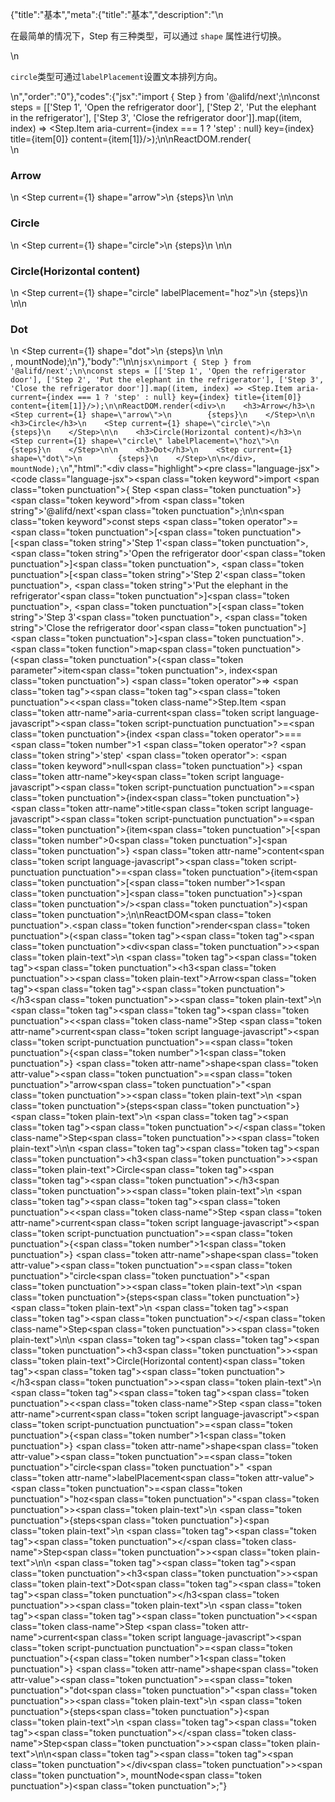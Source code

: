 {"title":"基本","meta":{"title":"基本","description":"\n<p>在最简单的情况下，Step 有三种类型，可以通过 <code>shape</code> 属性进行切换。</p>\n<p><code>circle</code>类型可通过<code>labelPlacement</code>设置文本排列方向。</p>\n","order":"0"},"codes":{"jsx":"import { Step } from '@alifd/next';\n\nconst steps = [['Step 1', 'Open the refrigerator door'], ['Step 2', 'Put the elephant in the refrigerator'], ['Step 3', 'Close the refrigerator door']].map((item, index) => <Step.Item aria-current={index === 1 ? 'step' : null} key={index} title={item[0]} content={item[1]}/>);\n\nReactDOM.render(<div>\n    <h3>Arrow</h3>\n    <Step current={1} shape=\"arrow\">\n        {steps}\n    </Step>\n\n    <h3>Circle</h3>\n    <Step current={1} shape=\"circle\">\n        {steps}\n    </Step>\n\n    <h3>Circle(Horizontal content)</h3>\n    <Step current={1} shape=\"circle\" labelPlacement=\"hoz\">\n        {steps}\n    </Step>\n\n    <h3>Dot</h3>\n    <Step current={1} shape=\"dot\">\n        {steps}\n    </Step>\n\n</div>, mountNode);\n"},"body":"\n\n````jsx\nimport { Step } from '@alifd/next';\n\nconst steps = [['Step 1', 'Open the refrigerator door'], ['Step 2', 'Put the elephant in the refrigerator'], ['Step 3', 'Close the refrigerator door']].map((item, index) => <Step.Item aria-current={index === 1 ? 'step' : null} key={index} title={item[0]} content={item[1]}/>);\n\nReactDOM.render(<div>\n    <h3>Arrow</h3>\n    <Step current={1} shape=\"arrow\">\n        {steps}\n    </Step>\n\n    <h3>Circle</h3>\n    <Step current={1} shape=\"circle\">\n        {steps}\n    </Step>\n\n    <h3>Circle(Horizontal content)</h3>\n    <Step current={1} shape=\"circle\" labelPlacement=\"hoz\">\n        {steps}\n    </Step>\n\n    <h3>Dot</h3>\n    <Step current={1} shape=\"dot\">\n        {steps}\n    </Step>\n\n</div>, mountNode);\n````","html":"<script>(function(){'use strict';\n\nvar _next = require('@alifd/next');\n\nvar steps = [['Step 1', 'Open the refrigerator door'], ['Step 2', 'Put the elephant in the refrigerator'], ['Step 3', 'Close the refrigerator door']].map(function (item, index) {\n    return React.createElement(_next.Step.Item, { 'aria-current': index === 1 ? 'step' : null, key: index, title: item[0], content: item[1] });\n});\n\nReactDOM.render(React.createElement(\n    'div',\n    null,\n    React.createElement(\n        'h3',\n        null,\n        'Arrow'\n    ),\n    React.createElement(\n        _next.Step,\n        { current: 1, shape: 'arrow' },\n        steps\n    ),\n    React.createElement(\n        'h3',\n        null,\n        'Circle'\n    ),\n    React.createElement(\n        _next.Step,\n        { current: 1, shape: 'circle' },\n        steps\n    ),\n    React.createElement(\n        'h3',\n        null,\n        'Circle(Horizontal content)'\n    ),\n    React.createElement(\n        _next.Step,\n        { current: 1, shape: 'circle', labelPlacement: 'hoz' },\n        steps\n    ),\n    React.createElement(\n        'h3',\n        null,\n        'Dot'\n    ),\n    React.createElement(\n        _next.Step,\n        { current: 1, shape: 'dot' },\n        steps\n    )\n), mountNode);})()</script><div class=\"highlight\"><pre class=\"language-jsx\"><code class=\"language-jsx\"><span class=\"token keyword\">import</span> <span class=\"token punctuation\">{</span> Step <span class=\"token punctuation\">}</span> <span class=\"token keyword\">from</span> <span class=\"token string\">'@alifd/next'</span><span class=\"token punctuation\">;</span>\n\n<span class=\"token keyword\">const</span> steps <span class=\"token operator\">=</span> <span class=\"token punctuation\">[</span><span class=\"token punctuation\">[</span><span class=\"token string\">'Step 1'</span><span class=\"token punctuation\">,</span> <span class=\"token string\">'Open the refrigerator door'</span><span class=\"token punctuation\">]</span><span class=\"token punctuation\">,</span> <span class=\"token punctuation\">[</span><span class=\"token string\">'Step 2'</span><span class=\"token punctuation\">,</span> <span class=\"token string\">'Put the elephant in the refrigerator'</span><span class=\"token punctuation\">]</span><span class=\"token punctuation\">,</span> <span class=\"token punctuation\">[</span><span class=\"token string\">'Step 3'</span><span class=\"token punctuation\">,</span> <span class=\"token string\">'Close the refrigerator door'</span><span class=\"token punctuation\">]</span><span class=\"token punctuation\">]</span><span class=\"token punctuation\">.</span><span class=\"token function\">map</span><span class=\"token punctuation\">(</span><span class=\"token punctuation\">(</span><span class=\"token parameter\">item<span class=\"token punctuation\">,</span> index</span><span class=\"token punctuation\">)</span> <span class=\"token operator\">=></span> <span class=\"token tag\"><span class=\"token tag\"><span class=\"token punctuation\">&lt;</span><span class=\"token class-name\">Step.Item</span></span> <span class=\"token attr-name\">aria-current</span><span class=\"token script language-javascript\"><span class=\"token script-punctuation punctuation\">=</span><span class=\"token punctuation\">{</span>index <span class=\"token operator\">===</span> <span class=\"token number\">1</span> <span class=\"token operator\">?</span> <span class=\"token string\">'step'</span> <span class=\"token operator\">:</span> <span class=\"token keyword\">null</span><span class=\"token punctuation\">}</span></span> <span class=\"token attr-name\">key</span><span class=\"token script language-javascript\"><span class=\"token script-punctuation punctuation\">=</span><span class=\"token punctuation\">{</span>index<span class=\"token punctuation\">}</span></span> <span class=\"token attr-name\">title</span><span class=\"token script language-javascript\"><span class=\"token script-punctuation punctuation\">=</span><span class=\"token punctuation\">{</span>item<span class=\"token punctuation\">[</span><span class=\"token number\">0</span><span class=\"token punctuation\">]</span><span class=\"token punctuation\">}</span></span> <span class=\"token attr-name\">content</span><span class=\"token script language-javascript\"><span class=\"token script-punctuation punctuation\">=</span><span class=\"token punctuation\">{</span>item<span class=\"token punctuation\">[</span><span class=\"token number\">1</span><span class=\"token punctuation\">]</span><span class=\"token punctuation\">}</span></span><span class=\"token punctuation\">/></span></span><span class=\"token punctuation\">)</span><span class=\"token punctuation\">;</span>\n\nReactDOM<span class=\"token punctuation\">.</span><span class=\"token function\">render</span><span class=\"token punctuation\">(</span><span class=\"token tag\"><span class=\"token tag\"><span class=\"token punctuation\">&lt;</span>div</span><span class=\"token punctuation\">></span></span><span class=\"token plain-text\">\n    </span><span class=\"token tag\"><span class=\"token tag\"><span class=\"token punctuation\">&lt;</span>h3</span><span class=\"token punctuation\">></span></span><span class=\"token plain-text\">Arrow</span><span class=\"token tag\"><span class=\"token tag\"><span class=\"token punctuation\">&lt;/</span>h3</span><span class=\"token punctuation\">></span></span><span class=\"token plain-text\">\n    </span><span class=\"token tag\"><span class=\"token tag\"><span class=\"token punctuation\">&lt;</span><span class=\"token class-name\">Step</span></span> <span class=\"token attr-name\">current</span><span class=\"token script language-javascript\"><span class=\"token script-punctuation punctuation\">=</span><span class=\"token punctuation\">{</span><span class=\"token number\">1</span><span class=\"token punctuation\">}</span></span> <span class=\"token attr-name\">shape</span><span class=\"token attr-value\"><span class=\"token punctuation\">=</span><span class=\"token punctuation\">\"</span>arrow<span class=\"token punctuation\">\"</span></span><span class=\"token punctuation\">></span></span><span class=\"token plain-text\">\n        </span><span class=\"token punctuation\">{</span>steps<span class=\"token punctuation\">}</span><span class=\"token plain-text\">\n    </span><span class=\"token tag\"><span class=\"token tag\"><span class=\"token punctuation\">&lt;/</span><span class=\"token class-name\">Step</span></span><span class=\"token punctuation\">></span></span><span class=\"token plain-text\">\n\n    </span><span class=\"token tag\"><span class=\"token tag\"><span class=\"token punctuation\">&lt;</span>h3</span><span class=\"token punctuation\">></span></span><span class=\"token plain-text\">Circle</span><span class=\"token tag\"><span class=\"token tag\"><span class=\"token punctuation\">&lt;/</span>h3</span><span class=\"token punctuation\">></span></span><span class=\"token plain-text\">\n    </span><span class=\"token tag\"><span class=\"token tag\"><span class=\"token punctuation\">&lt;</span><span class=\"token class-name\">Step</span></span> <span class=\"token attr-name\">current</span><span class=\"token script language-javascript\"><span class=\"token script-punctuation punctuation\">=</span><span class=\"token punctuation\">{</span><span class=\"token number\">1</span><span class=\"token punctuation\">}</span></span> <span class=\"token attr-name\">shape</span><span class=\"token attr-value\"><span class=\"token punctuation\">=</span><span class=\"token punctuation\">\"</span>circle<span class=\"token punctuation\">\"</span></span><span class=\"token punctuation\">></span></span><span class=\"token plain-text\">\n        </span><span class=\"token punctuation\">{</span>steps<span class=\"token punctuation\">}</span><span class=\"token plain-text\">\n    </span><span class=\"token tag\"><span class=\"token tag\"><span class=\"token punctuation\">&lt;/</span><span class=\"token class-name\">Step</span></span><span class=\"token punctuation\">></span></span><span class=\"token plain-text\">\n\n    </span><span class=\"token tag\"><span class=\"token tag\"><span class=\"token punctuation\">&lt;</span>h3</span><span class=\"token punctuation\">></span></span><span class=\"token plain-text\">Circle(Horizontal content)</span><span class=\"token tag\"><span class=\"token tag\"><span class=\"token punctuation\">&lt;/</span>h3</span><span class=\"token punctuation\">></span></span><span class=\"token plain-text\">\n    </span><span class=\"token tag\"><span class=\"token tag\"><span class=\"token punctuation\">&lt;</span><span class=\"token class-name\">Step</span></span> <span class=\"token attr-name\">current</span><span class=\"token script language-javascript\"><span class=\"token script-punctuation punctuation\">=</span><span class=\"token punctuation\">{</span><span class=\"token number\">1</span><span class=\"token punctuation\">}</span></span> <span class=\"token attr-name\">shape</span><span class=\"token attr-value\"><span class=\"token punctuation\">=</span><span class=\"token punctuation\">\"</span>circle<span class=\"token punctuation\">\"</span></span> <span class=\"token attr-name\">labelPlacement</span><span class=\"token attr-value\"><span class=\"token punctuation\">=</span><span class=\"token punctuation\">\"</span>hoz<span class=\"token punctuation\">\"</span></span><span class=\"token punctuation\">></span></span><span class=\"token plain-text\">\n        </span><span class=\"token punctuation\">{</span>steps<span class=\"token punctuation\">}</span><span class=\"token plain-text\">\n    </span><span class=\"token tag\"><span class=\"token tag\"><span class=\"token punctuation\">&lt;/</span><span class=\"token class-name\">Step</span></span><span class=\"token punctuation\">></span></span><span class=\"token plain-text\">\n\n    </span><span class=\"token tag\"><span class=\"token tag\"><span class=\"token punctuation\">&lt;</span>h3</span><span class=\"token punctuation\">></span></span><span class=\"token plain-text\">Dot</span><span class=\"token tag\"><span class=\"token tag\"><span class=\"token punctuation\">&lt;/</span>h3</span><span class=\"token punctuation\">></span></span><span class=\"token plain-text\">\n    </span><span class=\"token tag\"><span class=\"token tag\"><span class=\"token punctuation\">&lt;</span><span class=\"token class-name\">Step</span></span> <span class=\"token attr-name\">current</span><span class=\"token script language-javascript\"><span class=\"token script-punctuation punctuation\">=</span><span class=\"token punctuation\">{</span><span class=\"token number\">1</span><span class=\"token punctuation\">}</span></span> <span class=\"token attr-name\">shape</span><span class=\"token attr-value\"><span class=\"token punctuation\">=</span><span class=\"token punctuation\">\"</span>dot<span class=\"token punctuation\">\"</span></span><span class=\"token punctuation\">></span></span><span class=\"token plain-text\">\n        </span><span class=\"token punctuation\">{</span>steps<span class=\"token punctuation\">}</span><span class=\"token plain-text\">\n    </span><span class=\"token tag\"><span class=\"token tag\"><span class=\"token punctuation\">&lt;/</span><span class=\"token class-name\">Step</span></span><span class=\"token punctuation\">></span></span><span class=\"token plain-text\">\n\n</span><span class=\"token tag\"><span class=\"token tag\"><span class=\"token punctuation\">&lt;/</span>div</span><span class=\"token punctuation\">></span></span><span class=\"token punctuation\">,</span> mountNode<span class=\"token punctuation\">)</span><span class=\"token punctuation\">;</span></code></pre></div>"}